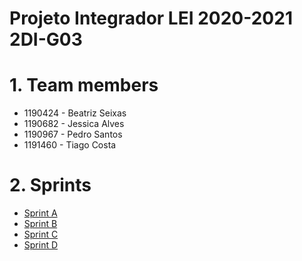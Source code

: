 Projeto Integrador LEI 2020-2021 2DI-G03
===========================================
# 1. Team members #
  * 1190424 - Beatriz Seixas
  * 1190682 - Jessica Alves
  * 1190967 - Pedro Santos
  * 1191460 - Tiago Costa

# 2. Sprints #
  * [Sprint A](doc/engenharia/SprintA)
  * [Sprint B](doc/engenharia/SprintB)
  * [Sprint C](doc/engenharia/SprintC)
  * [Sprint D](doc/engenharia/SprintD)